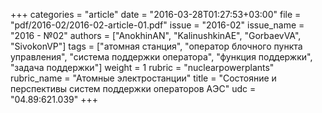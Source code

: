 +++
categories = "article"
date = "2016-03-28T01:27:53+03:00"
file = "pdf/2016-02/2016-02-article-01.pdf"
issue = "2016-02"
issue_name = "2016 - №02"
authors = ["AnokhinAN", "KalinushkinAE", "GorbaevVA", "SivokonVP"]
tags = ["атомная станция", "оператор блочного пункта управления", "система поддержки оператора", "функция поддержки", "задача поддержки"]
weight = 1
rubric = "nuclearpowerplants"
rubric_name = "Aтомные электростанции"
title = "Cостояние и перспективы систем поддержки операторов AЭС"
udc = "04.89:621.039"
+++